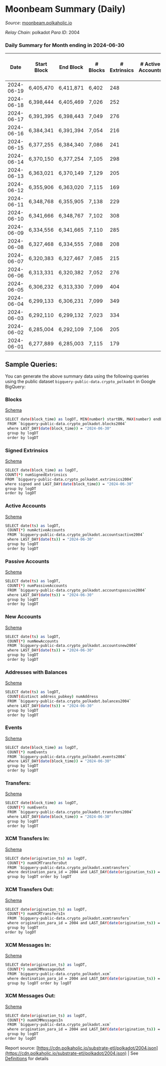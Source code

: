 # Moonbeam Summary (Daily)

_Source_: [moonbeam.polkaholic.io](https://moonbeam.polkaholic.io)

*Relay Chain*: polkadot
*Para ID*: 2004



### Daily Summary for Month ending in 2024-06-30


| Date    | Start Block | End Block | # Blocks | # Extrinsics | # Active Accounts | # Passive Accounts | # New Accounts | # Addresses | # Events  | # Transfers ($USD) | # XCM Transfers In ($USD) | # XCM Transfers Out ($USD) | # XCM In | # XCM Out | Issues |
|---------|-------------|-----------|----------|--------------|-------------------|--------------------|----------------|-------------|-----------|--------------------|---------------------------|----------------------------|----------|-----------|--------|
| 2024-06-19 | 6,405,470 | 6,411,871 | 6,402 | 248 |  |  |  |  | 773,856 | 21,709 ($11,089,495.20) |   |   |  |  |  |
| 2024-06-18 | 6,398,444 | 6,405,469 | 7,026 | 252 |  |  |  | 1,720,157 | 785,771 | 22,866 ($7,340,051.57) |   |   |  |  |  |
| 2024-06-17 | 6,391,395 | 6,398,443 | 7,049 | 276 |  |  |  | 1,719,874 | 659,810 | 15,107 ($3,073,174.19) |   |   |  |  |  |
| 2024-06-16 | 6,384,341 | 6,391,394 | 7,054 | 216 |  |  |  | 1,719,643 | 845,669 | 8,872 ($1,441,161.66) |   |   |  |  |  |
| 2024-06-15 | 6,377,255 | 6,384,340 | 7,086 | 241 |  |  |  | 1,719,469 | 738,658 | 12,266 ($2,133,270.64) |   |   |  |  |  |
| 2024-06-14 | 6,370,150 | 6,377,254 | 7,105 | 298 |  |  |  | 1,719,165 | 768,105 | 17,342 ($5,655,350.01) |   |   |  |  |  |
| 2024-06-13 | 6,363,021 | 6,370,149 | 7,129 | 205 |  |  |  | 1,718,895 | 646,596 | 11,418 ($2,459,524.70) |   |   |  |  |  |
| 2024-06-12 | 6,355,906 | 6,363,020 | 7,115 | 169 |  |  |  | 1,718,584 | 644,265 | 13,275 ($2,943,722.69) |   |   |  |  |  |
| 2024-06-11 | 6,348,768 | 6,355,905 | 7,138 | 229 |  |  |  | 1,718,257 | 700,911 | 13,479 ($6,565,588.25) |   |   |  |  |  |
| 2024-06-10 | 6,341,666 | 6,348,767 | 7,102 | 308 |  |  |  | 1,717,984 | 665,263 | 12,903 ($2,986,202.29) |   |   |  |  |  |
| 2024-06-09 | 6,334,556 | 6,341,665 | 7,110 | 285 |  |  |  | 1,717,735 | 683,921 | 8,719 ($1,850,665.91) |   |   |  |  |  |
| 2024-06-08 | 6,327,468 | 6,334,555 | 7,088 | 208 |  |  |  | 1,717,467 | 649,583 | 13,728 ($3,376,640.53) |   |   |  |  |  |
| 2024-06-07 | 6,320,383 | 6,327,467 | 7,085 | 215 |  |  |  | 1,717,072 | 734,376 | 13,789 ($3,430,214.14) |   |   |  |  |  |
| 2024-06-06 | 6,313,331 | 6,320,382 | 7,052 | 276 |  |  |  | 1,716,811 | 759,709 | 14,604 ($6,005,844.59) |   |   |  |  |  |
| 2024-06-05 | 6,306,232 | 6,313,330 | 7,099 | 404 |  |  |  | 1,716,470 | 850,013 | 25,507 ($4,081,233.69) |   |   |  |  |  |
| 2024-06-04 | 6,299,133 | 6,306,231 | 7,099 | 349 |  |  |  | 1,716,051 | 807,604 | 29,348 ($5,195,371.35) |   |   |  |  |  |
| 2024-06-03 | 6,292,110 | 6,299,132 | 7,023 | 334 |  |  |  | 1,715,715 | 1,108,883 | 22,929 ($5,477,375.39) |   |   |  |  |  |
| 2024-06-02 | 6,285,004 | 6,292,109 | 7,106 | 205 |  |  |  | 1,715,452 | 980,395 | 22,147 ($3,624,271.50) |   |   |  |  |  |
| 2024-06-01 | 6,277,889 | 6,285,003 | 7,115 | 179 |  |  |  | 1,715,210 | 645,590 | 21,428 ($2,095,765.30) |   |   |  |  |  |

## Sample Queries:
You can generate the above summary data using the following queries using the public dataset `bigquery-public-data.crypto_polkadot` in Google BigQuery:


### Blocks 

[Schema](https://github.com/colorfulnotion/substrate-etl/blob/main/schema/blocks.json)

```bash
SELECT date(block_time) as logDT, MIN(number) startBN, MAX(number) endBN, COUNT(*) numBlocks 
 FROM `bigquery-public-data.crypto_polkadot.blocks2004`  
 where LAST_DAY(date(block_time)) = "2024-06-30" 
 group by logDT 
 order by logDT
```

### Signed Extrinsics 

[Schema](https://github.com/colorfulnotion/substrate-etl/blob/main/schema/extrinsics.json)

```bash
SELECT date(block_time) as logDT, 
COUNT(*) numSignedExtrinsics 
FROM `bigquery-public-data.crypto_polkadot.extrinsics2004`  
where signed and LAST_DAY(date(block_time)) = "2024-06-30" 
group by logDT 
order by logDT
```

### Active Accounts 

[Schema](https://github.com/colorfulnotion/substrate-etl/blob/main/schema/accountsactive.json)

```bash
SELECT date(ts) as logDT, 
 COUNT(*) numActiveAccounts 
 FROM `bigquery-public-data.crypto_polkadot.accountsactive2004` 
 where LAST_DAY(date(ts)) = "2024-06-30" 
 group by logDT 
 order by logDT
```

### Passive Accounts 

[Schema](https://github.com/colorfulnotion/substrate-etl/blob/main/schema/accountspassive.json)

```bash
SELECT date(ts) as logDT, 
 COUNT(*) numPassiveAccounts 
 FROM `bigquery-public-data.crypto_polkadot.accountspassive2004` 
 where LAST_DAY(date(ts)) = "2024-06-30" 
 group by logDT 
 order by logDT
```

### New Accounts 

[Schema](https://github.com/colorfulnotion/substrate-etl/blob/main/schema/accountsnew.json)

```bash
SELECT date(ts) as logDT, 
 COUNT(*) numNewAccounts 
 FROM `bigquery-public-data.crypto_polkadot.accountsnew2004` 
 where LAST_DAY(date(ts)) = "2024-06-30" 
 group by logDT
 order by logDT
```

### Addresses with Balances 

[Schema](https://github.com/colorfulnotion/substrate-etl/blob/main/schema/balances.json)

```bash
SELECT date(ts) as logDT,
 COUNT(distinct address_pubkey) numAddress 
 FROM `bigquery-public-data.crypto_polkadot.balances2004` 
 where LAST_DAY(date(ts)) = "2024-06-30" 
 group by logDT 
 order by logDT
```

### Events 

[Schema](https://github.com/colorfulnotion/substrate-etl/blob/main/schema/events.json)

```bash
SELECT date(block_time) as logDT, 
 COUNT(*) numEvents 
 FROM `bigquery-public-data.crypto_polkadot.events2004` 
 where LAST_DAY(date(block_time)) = "2024-06-30" 
 group by logDT 
 order by logDT
```

### Transfers:

[Schema](https://github.com/colorfulnotion/substrate-etl/blob/main/schema/transfers.json)

```bash
SELECT date(block_time) as logDT, 
 COUNT(*) numEvents 
 FROM `bigquery-public-data.crypto_polkadot.transfers2004` 
 where LAST_DAY(date(block_time)) = "2024-06-30" 
 group by logDT 
 order by logDT
```

### XCM Transfers In: 

[Schema](https://github.com/colorfulnotion/substrate-etl/blob/main/schema/xcmtransfers.json)

```bash
SELECT date(origination_ts) as logDT, 
 COUNT(*) numXCMTransfersOut 
 FROM `bigquery-public-data.crypto_polkadot.xcmtransfers` 
 where destination_para_id = 2004 and LAST_DAY(date(origination_ts)) = "2024-06-30" 
 group by logDT order by logDT
```

### XCM Transfers Out: 

[Schema](https://github.com/colorfulnotion/substrate-etl/blob/main/schema/xcmtransfers.json)

```bash
SELECT date(origination_ts) as logDT, 
 COUNT(*) numXCMTransfersIn 
 FROM `bigquery-public-data.crypto_polkadot.xcmtransfers` 
 where origination_para_id = 2004 and LAST_DAY(date(origination_ts)) = "2024-06-30" 
 group by logDT 
order by logDT
```

### XCM Messages In: 

[Schema](https://github.com/colorfulnotion/substrate-etl/blob/main/schema/xcm.json)

```bash
SELECT date(origination_ts) as logDT, 
 COUNT(*) numXCMMessagesOut 
 FROM `bigquery-public-data.crypto_polkadot.xcm` 
 where destination_para_id = 2004 and LAST_DAY(date(origination_ts)) = "2024-06-30" 
 group by logDT order by logDT
```

### XCM Messages Out: 

[Schema](https://github.com/colorfulnotion/substrate-etl/blob/main/schema/xcm.json)

```bash
SELECT date(origination_ts) as logDT, 
 COUNT(*) numXCMMessagesIn 
 FROM `bigquery-public-data.crypto_polkadot.xcm` 
 where origination_para_id = 2004 and LAST_DAY(date(origination_ts)) = "2024-06-30" 
 group by logDT 
order by logDT
```


Report source: [https://cdn.polkaholic.io/substrate-etl/polkadot/2004.json](https://cdn.polkaholic.io/substrate-etl/polkadot/2004.json) | See [Definitions](/DEFINITIONS.md) for details
